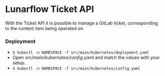 # Lunarflow Ticket API

With the Ticket API it is possible to manage a GitLab ticket, corresponding to the content item being operated on.

### Deployment

- `$ kubectl -n NAMESPACE -f src/main/kubernetes/deployment.yaml`
- Open _src/main/kubernetes/config.yaml_ and match the values with your setup.
- `$ kubectl -n NAMESPACE -f src/main/kubernetes/config.yaml`
